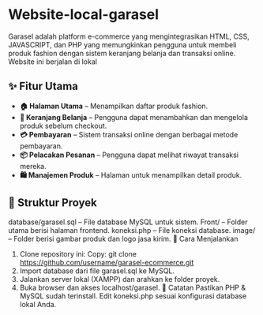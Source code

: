 # Website-local-garasel
Garasel adalah platform e-commerce yang mengintegrasikan HTML, CSS, JAVASCRIPT, dan PHP yang memungkinkan pengguna untuk membeli produk fashion dengan sistem keranjang belanja dan transaksi online. Website ini berjalan di lokal

## ✨ Fitur Utama
- **🏠 Halaman Utama** – Menampilkan daftar produk fashion.
- **🛒 Keranjang Belanja** – Pengguna dapat menambahkan dan mengelola produk sebelum checkout.
- **💳 Pembayaran** – Sistem transaksi online dengan berbagai metode pembayaran.
- **📦 Pelacakan Pesanan** – Pengguna dapat melihat riwayat transaksi mereka.
- **🛍️ Manajemen Produk** – Halaman untuk menampilkan detail produk.

## 📂 Struktur Proyek
  database/garasel.sql – File database MySQL untuk sistem.
  Front/ – Folder utama berisi halaman frontend.
  koneksi.php – File koneksi database.
  image/ – Folder berisi gambar produk dan logo jasa kirim.
🚀 Cara Menjalankan
1. Clone repository ini:
   Copy: git clone https://github.com/username/garasel-ecommerce.git
2. Import database dari file garasel.sql ke MySQL.
3. Jalankan server lokal (XAMPP) dan arahkan ke folder proyek.
4. Buka browser dan akses localhost/garasel.
📌 Catatan
Pastikan PHP & MySQL sudah terinstall.
Edit koneksi.php sesuai konfigurasi database lokal Anda.
